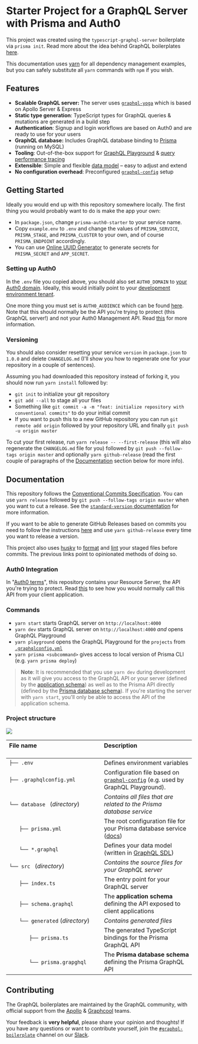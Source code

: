 # Starter Project for a GraphQL Server with Prisma and Auth0

This project was created using the `typescript-graphql-server` boilerplate via `prisma init`. Read more about the idea behind GraphQL boilerplates [here](https://blog.graph.cool/graphql-boilerplates-graphql-create-how-to-setup-a-graphql-project-6428be2f3a5).

This documentation uses [yarn](https://yarnpkg.com) for all dependency management examples, but you can safely substitute all `yarn` commands with `npm` if you wish.

## Features

- **Scalable GraphQL server:** The server uses [`graphql-yoga`](https://github.com/prisma/graphql-yoga) which is based on Apollo Server & Express
- **Static type generation**: TypeScript types for GraphQL queries & mutations are generated in a build step
- **Authentication**: Signup and login workflows are based on Auth0 and are ready to use for your users
- **GraphQL database:** Includes GraphQL database binding to [Prisma](https://www.prismagraphql.com) (running on MySQL)
- **Tooling**: Out-of-the-box support for [GraphQL Playground](https://github.com/prisma/graphql-playground) & [query performance tracing](https://github.com/apollographql/apollo-tracing)
- **Extensible**: Simple and flexible [data model](./database/datamodel.graphql) – easy to adjust and extend
- **No configuration overhead**: Preconfigured [`graphql-config`](https://github.com/prisma/graphql-config) setup

## Getting Started

Ideally you would end up with this repository somewhere locally. The first thing you would probably want to do is make the app your own:
- In `package.json`, change `prisma-auth0-starter` to your service name.
- Copy `example.env` to `.env` and change the values of `PRISMA_SERVICE`, `PRISMA_STAGE`, and `PRISMA_CLUSTER` to your own, and of course `PRISMA_ENDPOINT` accordingly.
- You can use [Online UUID Generator](https://www.uuidgenerator.net/) to generate secrets for `PRISMA_SECRET` and `APP_SECRET`.

### Setting up Auth0

In the `.env` file you copied above, you should also set `AUTH0_DOMAIN` to [your Auth0 domain](https://auth0.com/docs/getting-started/the-basics#domain). Ideally, this would initially point to your [development environment tenant](https://auth0.com/docs/dev-lifecycle/setting-up-env).

One more thing you must set is `AUTH0_AUDIENCE` which can be found [here](https://manage.auth0.com/#/apis). Note that this should normally be the API you're trying to protect (this GraphQL server!) and not your Auth0 Management API. Read [this](https://auth0.com/docs/quickstart/backend/nodejs/01-authorization) for more information.

### Versioning

You should also consider resetting your service `version` in `package.json` to `1.0.0` and delete `CHANGELOG.md` (I'll show you how to regenerate one for your repository in a couple of sentences).

Assuming you had downloaded this repository instead of forking it, you should now run `yarn install` followed by:
- `git init` to initialize your git repository
- `git add --all` to stage all your files
- Something like `git commit -a -m "feat: initialize repository with conventional commits"` to do your initial commit
- If you want to push this to a new GitHub repository you can run `git remote add origin` followed by your repository URL and finally `git push -u origin master`

To cut your first release, run `yarn release -- --first-release` (this will also regenerate the `CHANGELOG.md` file for you) followed by `git push --follow-tags origin master` and optionally `yarn github-release` (read the first couple of paragraphs of the [Documentation](#Documentation) section below for more info).

## Documentation

This repository follows the [Conventional Commits Specification](https://conventionalcommits.org/). You can use `yarn release` followed by `git push --follow-tags origin master` when you want to cut a release. See the [`standard-version` documentation](https://github.com/conventional-changelog/standard-version) for more information.

If you want to be able to generate GitHub Releases based on commits you need to follow the instructions [here](https://github.com/conventional-changelog/releaser-tools/tree/master/packages/conventional-github-releaser) and use `yarn github-release` every time you want to release a version.

This project also uses [husky](https://github.com/typicode/husky) to [format](https://prettier.io/docs/en/precommit.html#option-2-pretty-quick-https-githubcom-azz-pretty-quick) and [lint](https://github.com/alexjoverm/tslint-config-prettier) your staged files before commits. The previous links point to opinionated methods of doing so.

### Auth0 Integration

In "[Auth0 terms](https://auth0.com/docs/apis)", this repository contains your Resource Server, the API you're trying to protect. Read [this](https://auth0.com/docs/quickstart/backend/nodejs/02-using) to see how you would normally call this API from your client application.

### Commands

* `yarn start` starts GraphQL server on `http://localhost:4000`
* `yarn dev` starts GraphQL server on `http://localhost:4000` _and_ opens GraphQL Playground
* `yarn playground` opens the GraphQL Playground for the `projects` from [`.graphqlconfig.yml`](./.graphqlconfig.yml)
* `yarn prisma <subcommand>` gives access to local version of Prisma CLI (e.g. `yarn prisma deploy`)

> **Note**: It is recommended that you use `yarn dev` during development as it will give you access to the GraphQL API or your server (defined by the [application schema](./src/schema.graphql)) as well as to the Prisma API directly (defined by the [Prisma database schema](./generated/prisma.graphql)). If you're starting the server with `yarn start`, you'll only be able to access the API of the application schema.

### Project structure

![](https://imgur.com/95faUsa.png)

| File name 　　　　　　　　　　　　　　| Description 　　　　　　　　<br><br>|
| :--  | :--         |
| `├── .env` | Defines environment variables |
| `├── .graphqlconfig.yml` | Configuration file based on [`graphql-config`](https://github.com/prisma/graphql-config) (e.g. used by GraphQL Playground).|
| `└── database ` (_directory_) | _Contains all files that are related to the Prisma database service_ |\
| `　　├── prisma.yml` | The root configuration file for your Prisma database service ([docs](https://www.prismagraphql.com/docs/reference/prisma.yml/overview-and-example-foatho8aip)) |
| `　　└── *.graphql` | Defines your data model (written in [GraphQL SDL](https://blog.graph.cool/graphql-sdl-schema-definition-language-6755bcb9ce51)) |
| `└── src ` (_directory_) | _Contains the source files for your GraphQL server_ |
| `　　├── index.ts` | The entry point for your GraphQL server |
| `　　├── schema.graphql` | The **application schema** defining the API exposed to client applications  |
| `　　└── generated` (_directory_) | _Contains generated files_ |
| `　　　　├── prisma.ts` | The generated TypeScript bindings for the Prisma GraphQL API  |
| `　　　　└── prisma.grapghql` | The **Prisma database schema** defining the Prisma GraphQL API  |

## Contributing

The GraphQL boilerplates are maintained by the GraphQL community, with official support from the [Apollo](https://dev-blog.apollodata.com) & [Graphcool](https://blog.graph.cool/) teams.

Your feedback is **very helpful**, please share your opinion and thoughts! If you have any questions or want to contribute yourself, join the [`#graphql-boilerplate`](https://graphcool.slack.com/messages/graphql-boilerplate) channel on our [Slack](https://graphcool.slack.com/).
